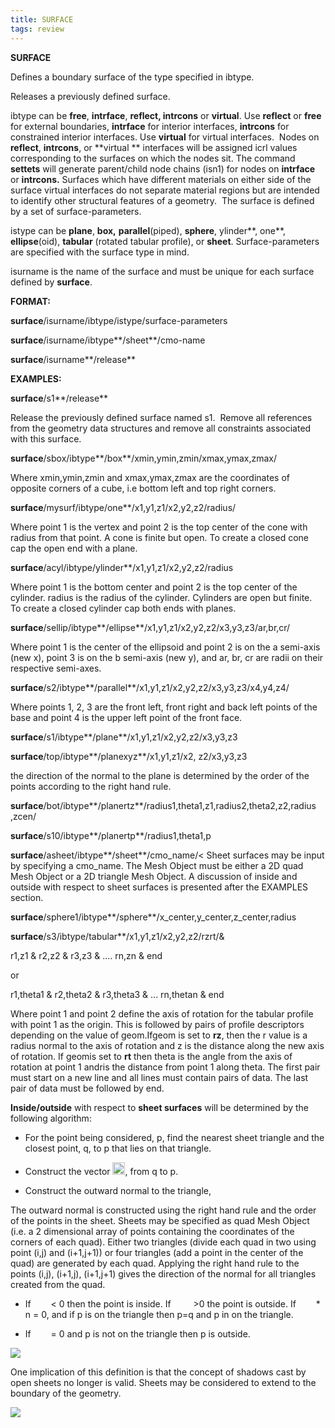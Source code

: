 ```yaml
---
title: SURFACE
tags: review
---
```


**SURFACE**

Defines a boundary surface of the type specified in ibtype.

Releases a previously defined surface.

ibtype can be **free**, **intrface**, **reflect, intrcons** or
**virtual**. Use **reflect** or **free** for external boundaries,
**intrface** for interior interfaces, **intrcons** for constrained
interior interfaces. Use **virtual** for virtual interfaces.  Nodes on
**reflect**, **intrcons**, or **virtual ** interfaces will be assigned
icrl values corresponding to the surfaces on which the nodes sit. The
command **settets** will generate parent/child node chains (isn1) for
nodes on **intrface** or **intrcons.** Surfaces which have different
materials on either side of the surface virtual interfaces do not
separate material regions but are intended to identify other structural
features of a geometry.  The surface is defined by a set of
surface-parameters.

istype can be **plane**, **box,** **parallel**(piped), **sphere**,
ylinder**, one**, **ellipse**(oid), **tabular** (rotated tabular
profile), or **sheet**. Surface-parameters are specified with the
surface type in mind.

isurname is the name of the surface and must be unique for each surface
defined by **surface**.

**FORMAT:**

**surface**/isurname/ibtype/istype/surface-parameters

**surface**/isurname/ibtype**/sheet**/cmo-name

**surface**/isurname**/release**

**EXAMPLES:**

**surface**/s1**/release**

Release the previously defined surface named s1.  Remove all references
from the geometry data structures and remove all constraints associated
with this surface.

**surface**/sbox/ibtype**/box**/xmin,ymin,zmin/xmax,ymax,zmax/

Where xmin,ymin,zmin and xmax,ymax,zmax are the coordinates of opposite
corners of a cube, i.e bottom left and top right corners.

**surface**/mysurf/ibtype/one**/x1,y1,z1/x2,y2,z2/radius/

Where point 1 is the vertex and point 2 is the top center of the cone
with radius from that point. A cone is finite but open. To create a
closed cone cap the open end with a plane.

**surface**/acyl/ibtype/ylinder**/x1,y1,z1/x2,y2,z2/radius

Where point 1 is the bottom center and point 2 is the top center of the
cylinder. radius is the radius of the cylinder. Cylinders are open but
finite.  To create a closed cylinder cap both ends with planes.

**surface**/sellip/ibtype**/ellipse**/x1,y1,z1/x2,y2,z2/x3,y3,z3/ar,br,cr/

Where point 1 is the center of the ellipsoid and point 2 is on the a
semi-axis (new x), point 3 is on the b semi-axis (new y), and ar, br, cr
are radii on their respective semi-axes.

**surface**/s2/ibtype**/parallel**/x1,y1,z1/x2,y2,z2/x3,y3,z3/x4,y4,z4/

Where points 1, 2, 3 are the front left, front right and back left
points of the base and point 4 is the upper left point of the front
face.

**surface**/s1/ibtype**/plane**/x1,y1,z1/x2,y2,z2/x3,y3,z3

**surface**/top/ibtype**/planexyz**/x1,y1,z1/x2, z2/x3,y3,z3

the direction of the normal to the plane is determined by the order of
the points according to the right hand rule.

**surface**/bot/ibtype**/planertz**/radius1,theta1,z1,radius2,theta2,z2,radius
,zcen/

**surface**/s10/ibtype**/planertp**/radius1,theta1,p

**surface**/asheet/ibtype**/sheet**/cmo\_name/&lt;
Sheet surfaces may be input by specifying a cmo\_name. The Mesh Object
must be either a 2D quad Mesh Object or a 2D triangle Mesh Object. A
discussion of inside and outside with respect to sheet surfaces is
presented after the EXAMPLES section.

**surface**/sphere1/ibtype**/sphere**/x\_center,y\_center,z\_center,radius

**surface**/s3/ibtype/tabular**/x1,y1,z1/x2,y2,z2/rzrt/&

r1,z1 &
r2,z2 &
r3,z3 &
....
rn,zn &
end

or

r1,theta1 &
r2,theta2 &
r3,theta3 &
...
rn,thetan &
end

Where point 1 and point 2 define the axis of rotation for the tabular
profile with point 1 as the origin. This is followed by pairs of profile
descriptors depending on the value of geom.Ifgeom is set to **rz**, then
the r value is a radius normal to the axis of rotation and z is the
distance along the new axis of rotation. If geomis set to **rt** then
theta is the angle from the axis of rotation at point 1 andris the
distance from point 1 along theta. The first pair must start on a new
line and all lines must contain pairs of data. The last pair of data
must be followed by end.

**Inside/outside** with respect to **sheet surfaces** will be determined
by the following algorithm:

* For the point being considered, p, find the nearest sheet triangle
and the closest point, q, to p that lies on that triangle.

* Construct the vector <img height="20" width="`20" src="https://lanl.github.io/LaGriT/assets/images/Image255.gif">, from q to p.

* Construct the outward normal to the triangle, <img height="10" width="10" src="https://lanl.github.io/LaGriT/assets/images/Image256.gif">

The outward normal is constructed using the right hand rule and the order of the
points in the sheet. Sheets may be specified as quad Mesh Object (i.e. a
2 dimensional array of points containing the coordinates of the corners
of each quad). Either two triangles (divide each quad in two using point
(i,j) and (i+1,j+1)) or four triangles (add a point in the center of the
quad) are generated by each quad. Applying the right hand rule to the
points (i,j), (i+1,j), (i+1,j+1) gives the direction of the normal for
all triangles created from the quad.

* If <img height="10" width="10" src="https://lanl.github.io/LaGriT/assets/images/Image255.gif"> <img height="10" width="10" src="https://lanl.github.io/LaGriT/assets/images/Image256.gif">  &lt; 0 then
the point is inside. If  <img height="10" width="10" src="https://lanl.github.io/LaGriT/assets/images/Image255.gif"> <img height="10" width="10" src="https://lanl.github.io/LaGriT/assets/images/Image256.gif">  &gt;0 the
point is outside. If <img height="10" width="10" src="https://lanl.github.io/LaGriT/assets/images/Image255.gif"> <img height="10" width="10" src="https://lanl.github.io/LaGriT/assets/images/Image256.gif">  * n = 0, and if
p is on the triangle then p=q and p in on the triangle.

* If <img height="10" width="10" src="https://lanl.github.io/LaGriT/assets/images/Image255.gif"> <img height="10" width="10" src="https://lanl.github.io/LaGriT/assets/images/Image256.gif">  = 0 and p is not on the triangle then p is outside.

<img src="https://lanl.github.io/LaGriT/assets/images/Image257.gif"> 

One implication of this definition is that the concept of shadows cast
by open sheets no longer is valid. Sheets may be considered to extend to
the boundary of the geometry.

<img src="https://lanl.github.io/LaGriT/assets/images/Image259.gif"> 
